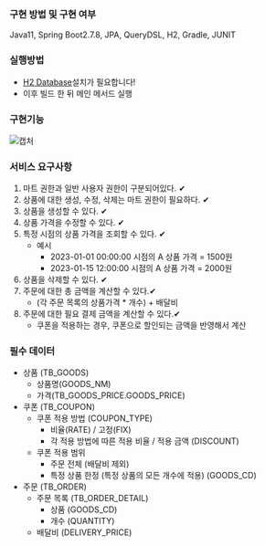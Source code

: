 ### 구현 방법 및 구현 여부 
Java11, Spring Boot2.7.8, JPA, QueryDSL, H2, Gradle, JUNIT

### 실행방법
* [H2 Database](https://www.h2database.com/html/main.html)설치가 필요합니다!
* 이후 빌드 한 뒤 메인 메서드 실행

### 구현기능
![캡처](https://github.com/jaebum7396/aswe/assets/38182229/31cae4f1-5111-4f73-8986-43f8ee8cd1b1)


### 서비스 요구사항

1. 마트 권한과 일반 사용자 권한이 구분되어있다. ✔
2. 상품에 대한 생성, 수정, 삭제는 마트 권한이 필요하다. ✔
3. 상품을 생성할 수 있다. ✔
4. 상품 가격을 수정할 수 있다. ✔
5. 특정 시점의 상품 가격을 조회할 수 있다. ✔
   - 예시
     - 2023-01-01 00:00:00 시점의 A 상품 가격 = 1500원
     - 2023-01-15 12:00:00 시점의 A 상품 가격 = 2000원
6. 상품을 삭제할 수 있다. ✔
7. 주문에 대한 총 금액을 계산할 수 있다.✔
   - (각 주문 목록의 상품가격 * 개수) + 배달비
8. 주문에 대한 필요 결제 금액을 계산할 수 있다.✔
   - 쿠폰을 적용하는 경우, 쿠폰으로 할인되는 금액을 반영해서 계산

### 필수 데이터

- 상품 (TB_GOODS)
  - 상품명(GOODS_NM)
  - 가격(TB_GOODS_PRICE.GOODS_PRICE)
- 쿠폰 (TB_COUPON)
  - 쿠폰 적용 방법 (COUPON_TYPE)
    - 비율(RATE) / 고정(FIX) 
    - 각 적용 방법에 따른 적용 비율 / 적용 금액 (DISCOUNT)
  - 쿠폰 적용 범위
    - 주문 전체 (배달비 제외)
    - 특정 상품 한정 (특정 상품의 모든 개수에 적용) (GOODS_CD)
- 주문 (TB_ORDER)
  - 주문 목록 (TB_ORDER_DETAIL)
    - 상품 (GOODS_CD)
    - 개수 (QUANTITY)
  - 배달비 (DELIVERY_PRICE)
